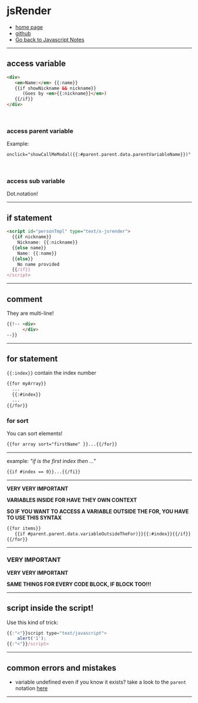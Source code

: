 # jsRender

+ [home page](https://www.jsviews.com/)
+ [github](https://github.com/BorisMoore/jsrender)
+ [Go back to Javascript Notes](readme.md)

---

## access variable

```html
<div>
   <em>Name:</em> {{:name}}
   {{if showNickname && nickname}}
      (Goes by <em>{{:nickname}}</em>)
   {{/if}}
</div>
```

<br>

### access parent variable

Example:

```html
onclick="showCallMeModal({{:#parent.parent.data.parentVariableName}})"
```

<br>

### access sub variable

Dot.notation!

---

## if statement

```html
<script id="personTmpl" type="text/x-jsrender">
  {{if nickname}}
    Nickname: {{:nickname}}
  {{else name}}
    Name: {{:name}}
  {{else}}
    No name provided
  {{/if}}
</script>
```

---

## comment

They are multi-line!

```html
{{!-- <div> 
      </div>
--}}
```

---

## for statement

```{{:index}}``` contain the index number

```html
{{for myArray}}
  ...
  {{:#index}}
  ...
{{/for}}
```


### for sort

You can sort elements!

```html
{{for array sort="firstName" }}...{{/for}}
```

---

example: *"if is the first index then ..."*

```html
{{if #index == 0}}...{{/fi}}
```

---

**VERY VERY IMPORTANT**

**VARIABLES INSIDE FOR HAVE THEY OWN CONTEXT**

**SO IF YOU WANT TO ACCESS A VARIABLE OUTSIDE THE FOR, YOU HAVE TO USE THIS SYNTAX**

```html
{{for items}}
   {{if #parent.parent.data.variableOutsideTheFor)}}{{:#index}}{{/if}}
{{/for}}
```

---

### VERY IMPORTANT

**VERY VERY IMPORTANT**

**SAME THINGS FOR EVERY CODE BLOCK, IF BLOCK TOO!!!**

---

## script inside the script!

Use this kind of trick:

```javascript
{{:"<"}}script type="text/javascript">
    alert('1');
{{:"<"}}/script>
```

---

## common errors and mistakes

+ variable undefined even if you know it exists? take a look to the ```parent``` notation [here](###-VERY-IMPORTANT)

---
